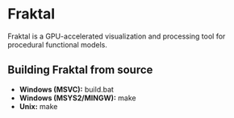 # Fraktal

Fraktal is a GPU-accelerated visualization and processing tool for procedural functional models.

## Building Fraktal from source

* **Windows (MSVC):** build.bat
* **Windows (MSYS2/MINGW):** make
* **Unix:** make
